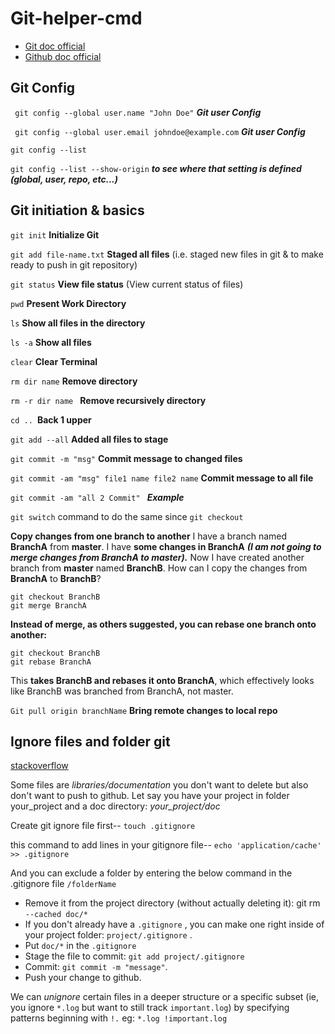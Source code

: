 # Git-helper-cmd
- [Git doc official](https://git-scm.com/docs)
- [Github doc official](https://docs.github.com/en)

## Git Config
``` git config --global user.name "John Doe"``` ***Git user Config***
 
``` git config --global user.email johndoe@example.com``` ***Git user Config***

```git config --list``` 

```git config --list --show-origin``` ***to see where that setting is defined (global, user, repo, etc...)***


## Git initiation & basics

```git init``` **Initialize Git**

```git add file-name.txt``` **Staged all files** (i.e. staged new files in git & to make ready to push in git repository)

```git status``` **View file status** (View current status of files)

```pwd``` **Present Work Directory**

```ls```  **Show all files in the directory**

```ls -a``` **Show all files <including hidden> in the directory**

```clear``` **Clear Terminal**

```rm dir name```  **Remove directory**
  
```rm -r dir name ``` **Remove recursively directory** 
  
```cd .. ```**Back 1 upper**

```git add --all``` **Added all files to stage**

```git commit -m "msg"``` **Commit message to changed files**

```git commit -am "msg" file1 name file2 name``` **Commit message to all file**

```git commit -am "all 2 Commit" ``` ***Example***

``git switch`` command to do the same since ``git checkout``
 
**Copy changes from one branch to another**
I have a branch named **BranchA** from **master**. I have **some changes in BranchA** ***(I am not going to merge changes from BranchA to master).***
Now I have created another branch from **master** named **BranchB**.
How can I copy the changes from **BranchA** to **BranchB**?

```
git checkout BranchB
git merge BranchA
```

**Instead of merge, as others suggested, you can rebase one branch onto another:**

```
git checkout BranchB
git rebase BranchA
```
 
This **takes BranchB and rebases it onto BranchA**, which effectively looks like BranchB was branched from BranchA, not master.
 
 ``Git pull origin branchName`` **Bring remote changes to local repo**
  
## Ignore files and folder git

[stackoverflow](https://stackoverflow.com/questions/12501324/how-to-use-gitignore-command-in-git)

Some files are *libraries/documentation* you don't want to delete but also don't want to push to github. Let say you have your project in folder your_project and a doc directory: *your_project/doc*

Create git ignore file first-- ``touch .gitignore``

this command to add lines in your gitignore file-- ``echo 'application/cache' >> .gitignore``

And you can exclude a folder by entering the below command in the .gitignore file ``/folderName``

- Remove it from the project directory (without actually deleting it): git rm ``--cached doc/*``
- If you don't already have a ``.gitignore`` , you can make one right inside of your project folder: ``project/.gitignore`` .
- Put ``doc/*`` in the ``.gitignore``
- Stage the file to commit: ``git add project/.gitignore``
- Commit: ``git commit -m "message"``.
- Push your change to github.

We can *unignore* certain files in a deeper structure or a specific subset (ie, you ignore ``*.log`` but want to still track ``important.log``) by specifying patterns beginning with ``!.`` eg: ``*.log !important.log``






























